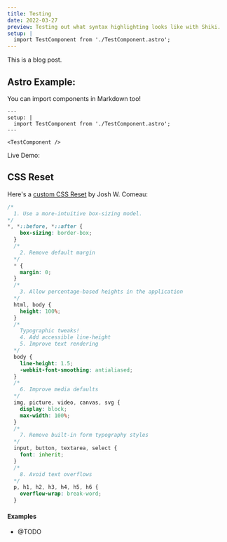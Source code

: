 ```yaml
---
title: Testing
date: 2022-03-27
preview: Testing out what syntax highlighting looks like with Shiki.
setup: | 
  import TestComponent from './TestComponent.astro';
---
```


This is a blog post.


## Astro Example:

You can import components in Markdown too!
```astro
---
setup: | 
  import TestComponent from './TestComponent.astro';
---

<TestComponent />
```

Live Demo:
<TestComponent />

## CSS Reset

Here's a [custom CSS Reset](https://www.joshwcomeau.com/css/custom-css-reset/) by Josh W. Comeau:

```css
/*
  1. Use a more-intuitive box-sizing model.
*/
*, *::before, *::after {
	box-sizing: border-box;
  }
  /*
	2. Remove default margin
  */
  * {
	margin: 0;
  }
  /*
	3. Allow percentage-based heights in the application
  */
  html, body {
	height: 100%;
  }
  /*
	Typographic tweaks!
	4. Add accessible line-height
	5. Improve text rendering
  */
  body {
	line-height: 1.5;
	-webkit-font-smoothing: antialiased;
  }
  /*
	6. Improve media defaults
  */
  img, picture, video, canvas, svg {
	display: block;
	max-width: 100%;
  }
  /*
	7. Remove built-in form typography styles
  */
  input, button, textarea, select {
	font: inherit;
  }
  /*
	8. Avoid text overflows
  */
  p, h1, h2, h3, h4, h5, h6 {
	overflow-wrap: break-word;
  }
  ```


  #### Examples

  * @TODO